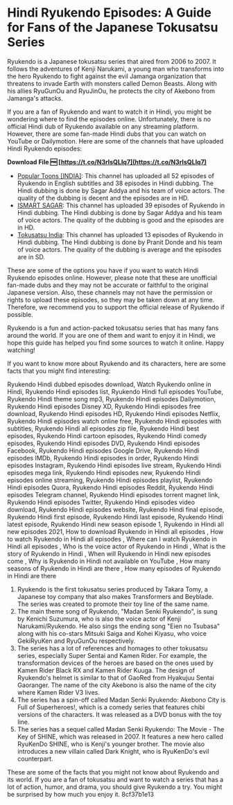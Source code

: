 # Hindi Ryukendo Episodes: A Guide for Fans of the Japanese Tokusatsu Series
 
Ryukendo is a Japanese tokusatsu series that aired from 2006 to 2007. It follows the adventures of Kenji Narukami, a young man who transforms into the hero Ryukendo to fight against the evil Jamanga organization that threatens to invade Earth with monsters called Demon Beasts. Along with his allies RyuGunOu and RyuJinOu, he protects the city of Akebono from Jamanga's attacks.
 
If you are a fan of Ryukendo and want to watch it in Hindi, you might be wondering where to find the episodes online. Unfortunately, there is no official Hindi dub of Ryukendo available on any streaming platform. However, there are some fan-made Hindi dubs that you can watch on YouTube or Dailymotion. Here are some of the channels that have uploaded Hindi Ryukendo episodes:
 
**Download File 🆓 [https://t.co/N3rIsQLIq7](https://t.co/N3rIsQLIq7)**


 
- [Popular Toons \[INDIA\]](https://www.dailymotion.com/playlist/x7owpd): This channel has uploaded all 52 episodes of Ryukendo in English subtitles and 38 episodes in Hindi dubbing. The Hindi dubbing is done by Sagar Addya and his team of voice actors. The quality of the dubbing is decent and the episodes are in HD.
- [ISMART SAGAR](https://www.youtube.com/channel/UC3f8ZoX4F9lYy0fQxw8Rw4w): This channel has uploaded 39 episodes of Ryukendo in Hindi dubbing. The Hindi dubbing is done by Sagar Addya and his team of voice actors. The quality of the dubbing is good and the episodes are in HD.
- [Tokusatsu India](https://www.youtube.com/channel/UCtqWm9mYzYXn0cL2yW5kZ4g): This channel has uploaded 13 episodes of Ryukendo in Hindi dubbing. The Hindi dubbing is done by Pranit Donde and his team of voice actors. The quality of the dubbing is average and the episodes are in SD.

These are some of the options you have if you want to watch Hindi Ryukendo episodes online. However, please note that these are unofficial fan-made dubs and they may not be accurate or faithful to the original Japanese version. Also, these channels may not have the permission or rights to upload these episodes, so they may be taken down at any time. Therefore, we recommend you to support the official release of Ryukendo if possible.
 
Ryukendo is a fun and action-packed tokusatsu series that has many fans around the world. If you are one of them and want to enjoy it in Hindi, we hope this guide has helped you find some sources to watch it online. Happy watching!
  
If you want to know more about Ryukendo and its characters, here are some facts that you might find interesting:
 
Ryukendo Hindi dubbed episodes download,  Watch Ryukendo online in Hindi,  Ryukendo Hindi episodes list,  Ryukendo Hindi full episodes YouTube,  Ryukendo Hindi theme song mp3,  Ryukendo Hindi episodes Dailymotion,  Ryukendo Hindi episodes Disney XD,  Ryukendo Hindi episodes free download,  Ryukendo Hindi episodes HD,  Ryukendo Hindi episodes Netflix,  Ryukendo Hindi episodes watch online free,  Ryukendo Hindi episodes with subtitles,  Ryukendo Hindi all episodes zip file,  Ryukendo Hindi best episodes,  Ryukendo Hindi cartoon episodes,  Ryukendo Hindi comedy episodes,  Ryukendo Hindi episodes DVD,  Ryukendo Hindi episodes Facebook,  Ryukendo Hindi episodes Google Drive,  Ryukendo Hindi episodes IMDb,  Ryukendo Hindi episodes in order,  Ryukendo Hindi episodes Instagram,  Ryukendo Hindi episodes live stream,  Ryukendo Hindi episodes mega link,  Ryukendo Hindi episodes new,  Ryukendo Hindi episodes online streaming,  Ryukendo Hindi episodes playlist,  Ryukendo Hindi episodes Quora,  Ryukendo Hindi episodes Reddit,  Ryukendo Hindi episodes Telegram channel,  Ryukendo Hindi episodes torrent magnet link,  Ryukendo Hindi episodes Twitter,  Ryukendo Hindi episodes video download,  Ryukendo Hindi episodes website,  Ryukendo Hindi final episode,  Ryukendo Hindi first episode,  Ryukendo Hindi last episode,  Ryukendo Hindi latest episode,  Ryukendo Hindi new season episode 1,  Ryukendo in Hindi all new episodes 2021,  How to download Ryukendo in Hindi all episodes ,  How to watch Ryukendo in Hindi all episodes ,  Where can I watch Ryukendo in Hindi all episodes ,  Who is the voice actor of Ryukendo in Hindi ,  What is the story of Ryukendo in Hindi ,  When will Ryukendo in Hindi new episodes come ,  Why is Ryukendo in Hindi not available on YouTube ,  How many seasons of Ryukendo in Hindi are there ,  How many episodes of Ryukendo in Hindi are there

1. Ryukendo is the first tokusatsu series produced by Takara Tomy, a Japanese toy company that also makes Transformers and Beyblade. The series was created to promote their toy line of the same name.
2. The main theme song of Ryukendo, "Madan Senki Ryukendo", is sung by Kenichi Suzumura, who is also the voice actor of Kenji Narukami/Ryukendo. He also sings the ending song "Eien no Tsubasa" along with his co-stars Mitsuki Saiga and Kohei Kiyasu, who voice GekiRyuKen and RyuGunOu respectively.
3. The series has a lot of references and homages to other tokusatsu series, especially Super Sentai and Kamen Rider. For example, the transformation devices of the heroes are based on the ones used by Kamen Rider Black RX and Kamen Rider Kuuga. The design of Ryukendo's helmet is similar to that of GaoRed from Hyakujuu Sentai Gaoranger. The name of the city Akebono is also the name of the city where Kamen Rider V3 lives.
4. The series has a spin-off called Madan Senki Ryukendo: Akebono City is Full of Superheroes!, which is a comedy series that features chibi versions of the characters. It was released as a DVD bonus with the toy line.
5. The series has a sequel called Madan Senki Ryukendo: The Movie - The Key of SHINE, which was released in 2007. It features a new hero called RyuKenDo SHINE, who is Kenji's younger brother. The movie also introduces a new villain called Dark Knight, who is RyuKenDo's evil counterpart.

These are some of the facts that you might not know about Ryukendo and its world. If you are a fan of tokusatsu and want to watch a series that has a lot of action, humor, and drama, you should give Ryukendo a try. You might be surprised by how much you enjoy it.
 8cf37b1e13
 
